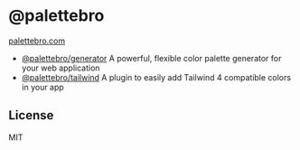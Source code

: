 # @palettebro

[palettebro.com](https://palettebro.com)

- [@palettebro/generator](packages/generator/README.md) A powerful, flexible color palette generator for your web application
- [@palettebro/tailwind](packages/tailwind/README.md) A plugin to easily add Tailwind 4 compatible colors in your app

## License

MIT